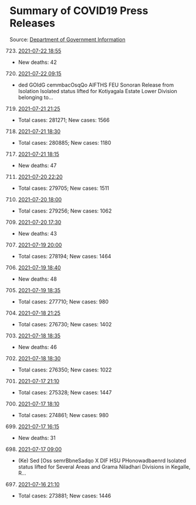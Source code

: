 # Summary of COVID19 Press Releases
Source: [Department of Government Information](https://www.dgi.gov.lk/news/press-releases-sri-lanka/covid-19-documents)




723. [2021-07-22 18:55](./nopdf.dgigovlk.ref723.md)
  * New deaths: 42
720. [2021-07-22 09:15](./nopdf.dgigovlk.ref720.md)
  * ded GOIdG cemmbacOsqQo
AIFTHS FEU Sonoran
Release from Isolation
Isolated status lifted for Kotiyagala Estate Lower Division belonging to...
719. [2021-07-21 21:25](./nopdf.dgigovlk.ref719.md)
  * Total cases: 281271; New cases: 1566
718. [2021-07-21 18:30](./nopdf.dgigovlk.ref718.md)
  * Total cases: 280885; New cases: 1180
717. [2021-07-21 18:15](./nopdf.dgigovlk.ref717.md)
  * New deaths: 47
711. [2021-07-20 22:20](./nopdf.dgigovlk.ref711.md)
  * Total cases: 279705; New cases: 1511
710. [2021-07-20 18:00](./nopdf.dgigovlk.ref710.md)
  * Total cases: 279256; New cases: 1062
709. [2021-07-20 17:30](./nopdf.dgigovlk.ref709.md)
  * New deaths: 43
707. [2021-07-19 20:00](./nopdf.dgigovlk.ref707.md)
  * Total cases: 278194; New cases: 1464
706. [2021-07-19 18:40](./nopdf.dgigovlk.ref706.md)
  * New deaths: 48
705. [2021-07-19 18:35](./nopdf.dgigovlk.ref705.md)
  * Total cases: 277710; New cases: 980
704. [2021-07-18 21:25](./nopdf.dgigovlk.ref704.md)
  * Total cases: 276730; New cases: 1402
703. [2021-07-18 18:35](./nopdf.dgigovlk.ref703.md)
  * New deaths: 46
702. [2021-07-18 18:30](./nopdf.dgigovlk.ref702.md)
  * Total cases: 276350; New cases: 1022
701. [2021-07-17 21:10](./nopdf.dgigovlk.ref701.md)
  * Total cases: 275328; New cases: 1447
700. [2021-07-17 18:10](./nopdf.dgigovlk.ref700.md)
  * Total cases: 274861; New cases: 980
699. [2021-07-17 16:15](./nopdf.dgigovlk.ref699.md)
  * New deaths: 31
698. [2021-07-17 09:00](./nopdf.dgigovlk.ref698.md)
  * (Ke) Sed [Oss semrBbneSadqo
X DIF HSU PHonowadbaenrd
Isolated status lifted for Several Areas and Grama Niladhari Divisions in Kegalle,
R...
697. [2021-07-16 21:10](./nopdf.dgigovlk.ref697.md)
  * Total cases: 273881; New cases: 1446